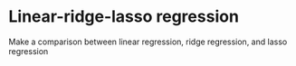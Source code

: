 # Linear-ridge-lasso regression
 Make a comparison between linear regression, ridge regression, and lasso regression
